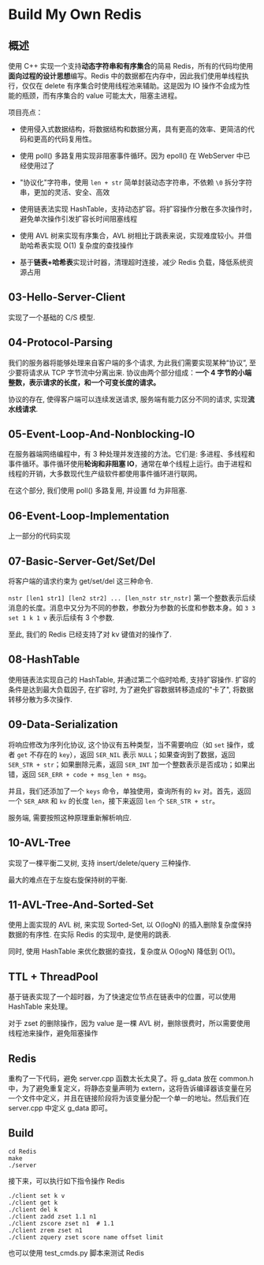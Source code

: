 # Build My Own Redis

## 概述

使用 C++ 实现一个支持**动态字符串和有序集合**的简易 Redis，所有的代码均使用**面向过程的设计思想**编写。Redis 中的数据都在内存中，因此我们使用单线程执行，仅仅在 delete 有序集合时使用线程池来辅助。这是因为 IO 操作不会成为性能的瓶颈，而有序集合的 value 可能太大，阻塞主进程。

项目亮点：

- 使用侵入式数据结构，将数据结构和数据分离，具有更高的效率、更简洁的代码和更高的代码复用性。

- 使用 poll() 多路复用实现非阻塞事件循环。因为 epoll() 在 WebServer 中已经使用过了

- "协议化"字符串，使用 `len + str` 简单封装动态字符串，不依赖 `\0` 拆分字符串，更加的灵活、安全、高效

- 使用链表法实现 HashTable，支持动态扩容。将扩容操作分散在多次操作时，避免单次操作引发扩容长时间阻塞线程

- 使用 AVL 树来实现有序集合，AVL 树相比于跳表来说，实现难度较小。并借助哈希表实现 O(1) 复杂度的查找操作

- 基于**链表+哈希表**实现计时器，清理超时连接，减少 Redis 负载，降低系统资源占用

## 03-Hello-Server-Client

实现了一个基础的 C/S 模型.

## 04-Protocol-Parsing

我们的服务器将能够处理来自客户端的多个请求, 为此我们需要实现某种“协议”, 至少要将请求从 TCP 字节流中分离出来. 协议由两个部分组成：**一个 4 字节的小端整数，表示请求的长度，和一个可变长度的请求。**

协议的存在, 使得客户端可以连续发送请求, 服务端有能力区分不同的请求, 实现**流水线请求**.

## 05-Event-Loop-And-Nonblocking-IO

在服务器端网络编程中，有 3 种处理并发连接的方法。它们是: 多进程、多线程和事件循环。事件循环使用**轮询和非阻塞 IO**，通常在单个线程上运行。由于进程和线程的开销，大多数现代生产级软件都使用事件循环进行联网。

在这个部分, 我们使用 poll() 多路复用, 并设置 fd 为非阻塞. 

## 06-Event-Loop-Implementation

上一部分的代码实现

## 07-Basic-Server-Get/Set/Del

将客户端的请求约束为 get/set/del 这三种命令.

`nstr [len1 str1] [len2 str2] ... [len_nstr str_nstr]` 第一个整数表示后续消息的长度。消息中又分为不同的参数，参数分为参数的长度和参数本身。如 `3 3 set 1 k 1 v` 表示后续有 3 个参数.

至此, 我们的 Redis 已经支持了对 kv 键值对的操作了.

## 08-HashTable

使用链表法实现自己的 HashTable, 并通过第二个临时哈希, 支持扩容操作. 扩容的条件是达到最大负载因子, 在扩容时, 为了避免扩容数据转移造成的"卡了", 将数据转移分散为多次操作.

## 09-Data-Serialization

将响应修改为序列化协议, 这个协议有五种类型，当不需要响应（如 `set` 操作，或者 `get` 不存在的 `key`），返回 `SER_NIL` 表示 `NULL`；如果查询到了数据，返回 `SER_STR + str`；如果删除元素，返回 `SER_INT` 加一个整数表示是否成功；如果出错，返回 `SER_ERR + code + msg_len + msg`。

并且，我们还添加了一个 `keys` 命令，单独使用，查询所有的 `kv` 对。首先，返回一个 `SER_ARR` 和 `kv` 的长度 `len`，接下来返回 `len` 个 `SER_STR + str`。

服务端, 需要按照这种原理重新解析响应.

## 10-AVL-Tree

实现了一棵平衡二叉树, 支持 insert/delete/query 三种操作.

最大的难点在于左旋右旋保持树的平衡.

## 11-AVL-Tree-And-Sorted-Set

使用上面实现的 AVL 树, 来实现 Sorted-Set, 以 O(logN) 的插入删除复杂度保持数据的有序性. 在实际 Redis 的实现中, 是使用的跳表.

同时, 使用 HashTable 来优化数据的查找，复杂度从 O(logN) 降低到 O(1)。

## TTL + ThreadPool

基于链表实现了一个超时器，为了快速定位节点在链表中的位置，可以使用 HashTable 来处理。

对于 zset 的删除操作，因为 value 是一棵 AVL 树，删除很费时，所以需要使用线程池来操作，避免阻塞操作

## Redis

重构了一下代码，避免 server.cpp 函数太长太臭了。将 g_data 放在 common.h 中，为了避免重复定义，将静态变量声明为 extern，这将告诉编译器该变量在另一个文件中定义，并且在链接阶段将为该变量分配一个单一的地址。然后我们在 server.cpp 中定义 g_data 即可。

## Build

```shell
cd Redis
make
./server
```

接下来，可以执行如下指令操作 Redis

```shell
./client set k v
./client get k
./client del k
./client zadd zset 1.1 n1
./client zscore zset n1  # 1.1
./client zrem zset n1
./client zquery zset score name offset limit
```

也可以使用 test_cmds.py 脚本来测试 Redis
